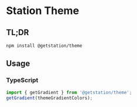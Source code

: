 # Station Theme

## TL;DR

```
npm install @getstation/theme
```

## Usage

### TypeScript
```typescript
import { getGradient } from '@getstation/theme';
getGradient(themeGradientColors);
```